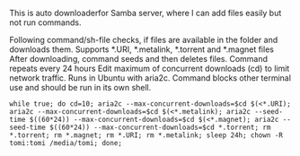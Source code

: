 This is auto downloaderfor Samba server, where I can add files easily but not run commands.


Following command/sh-file checks, if files are available in the folder and downloads them.
Supports *.URI, *.metalink, *.torrent and *.magnet files
After downloading, command seeds and then deletes files.
Command repeats every 24 hours
Edit maximum of concurrent downloads (cd) to limit network traffic.
Runs in Ubuntu with aria2c.
Command blocks other terminal use and should be run in its own shell.

```
while true; do cd=10; aria2c --max-concurrent-downloads=$cd $(<*.URI); aria2c --max-concurrent-downloads=$cd $(<*.metalink); aria2c --seed-time $((60*24)) --max-concurrent-downloads=$cd $(<*.magnet); aria2c --seed-time $((60*24)) --max-concurrent-downloads=$cd *.torrent; rm *.torrent; rm *.magnet; rm *.URI; rm *.metalink; sleep 24h; chown -R tomi:tomi /media/tomi; done;
```

